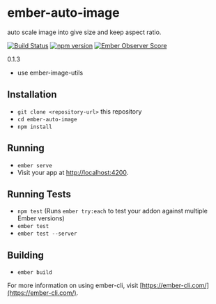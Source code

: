 # ember-auto-image
auto scale image into give size and keep aspect ratio.

[![Build Status](https://travis-ci.org/systembugtj/ember-auto-image.svg?branch=master)](https://travis-ci.org/systembugtj/ember-auto-image)
[![npm version](https://badge.fury.io/js/ember-auto-image.svg)](https://badge.fury.io/js/ember-auto-image)
[![Ember Observer Score](https://emberobserver.com/badges/ember-auto-image.svg)](https://emberobserver.com/addons/ember-auto-image)


0.1.3
* use ember-image-utils

## Installation

* `git clone <repository-url>` this repository
* `cd ember-auto-image`
* `npm install`

## Running

* `ember serve`
* Visit your app at [http://localhost:4200](http://localhost:4200).

## Running Tests

* `npm test` (Runs `ember try:each` to test your addon against multiple Ember versions)
* `ember test`
* `ember test --server`

## Building

* `ember build`

For more information on using ember-cli, visit [https://ember-cli.com/](https://ember-cli.com/).
